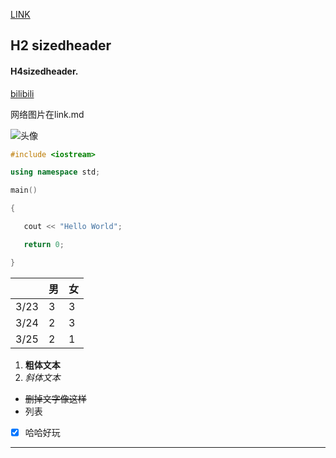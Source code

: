 [LINK](https://github.com/Lyrics46/-/blob/main/link.md)

## H2 sizedheader

#### H4sizedheader.

[bilibili](https://www.bilibili.com/)

网络图片在link.md

![头像](G:\个人文件夹\Desktop\头像.jpg)

```c++
#include <iostream>

using namespace std;

main()

{

   cout << "Hello World"; 

   return 0;

}
```



|      | 男   | 女   |
| ---- | ---- | ---- |
| 3/23 | 3    | 3    |
| 3/24 | 2    | 3    |
| 3/25 | 2    | 1    |

1. **粗体文本**
2. *斜体文本*

- ~~删掉文字像这样~~
- 列表

- [x] 哈哈好玩

------

